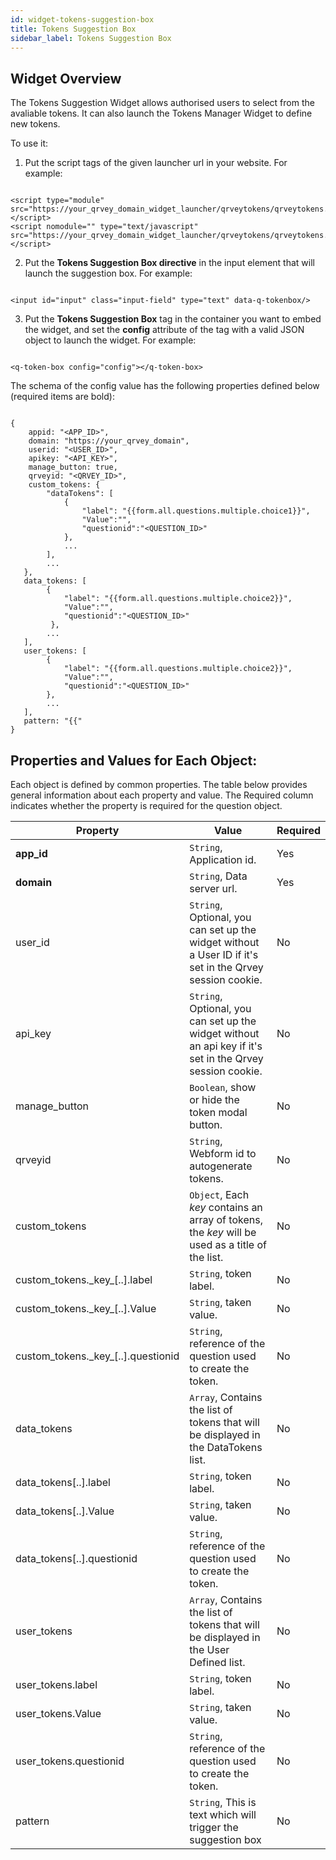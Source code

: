 ```yaml
---
id: widget-tokens-suggestion-box
title: Tokens Suggestion Box
sidebar_label: Tokens Suggestion Box
---
```

## Widget Overview

The Tokens Suggestion Widget allows authorised users to select from the avaliable tokens. It can also launch the Tokens Manager Widget to define new tokens.

To use it:

1.  Put the script tags of the given launcher url in your website. For example:

```

<script type="module" src="https://your_qrvey_domain_widget_launcher/qrveytokens/qrveytokens.esm.js"></script>
<script nomodule="" type="text/javascript" src="https://your_qrvey_domain_widget_launcher/qrveytokens/qrveytokens.js"></script>

```

2.  Put the **Tokens Suggestion Box directive** in the input element that will launch the suggestion box. For example:

```

<input id="input" class="input-field" type="text" data-q-tokenbox/>

```

3.  Put the **Tokens Suggestion Box** tag in the container you want to embed the widget, and set the **config** attribute of the tag with a valid JSON object to launch the widget. For example:

```

<q-token-box config="config"></q-token-box>

```

The schema of the config value has the following properties defined below (required items are bold):

```

{ 
    appid: "<APP_ID>",
    domain: "https://your_qrvey_domain",
    userid: "<USER_ID>",
    apikey: "<API_KEY>",
    manage_button: true,
    qrveyid: "<QRVEY_ID>",
    custom_tokens: {
        "dataTokens": [ 
            {
                "label": "{{form.all.questions.multiple.choice1}}",
                "Value":"",
                "questionid":"<QUESTION_ID>"
            },
            ...            
     	],
    	...
   },
   data_tokens: [
		{
            "label": "{{form.all.questions.multiple.choice2}}",
            "Value":"",
            "questionid":"<QUESTION_ID>"
         },
        ...
   ],
   user_tokens: [
		{
            "label": "{{form.all.questions.multiple.choice2}}",
            "Value":"",
            "questionid":"<QUESTION_ID>"
        },
        ...
   ],
   pattern: "{{"
}

```

## Properties and Values for Each Object:

Each object is defined by common properties. The table below provides general information about each property and value. The Required column indicates whether the property is required for the question object.

| **Property**                        | **Value**                                                                                                        | **Required** |
| ----------------------------------- | ---------------------------------------------------------------------------------------------------------------- | ------------ |
| **app_id**                          | `String`, Application id.                                                                                 | Yes          |
| **domain**                          | `String`, Data server url.                                                                                | Yes          |
| user_id                             | `String`, Optional, you can set up the widget without a User ID if it's set in the Qrvey session cookie.  | No           |
| api_key                             | `String`, Optional, you can set up the widget without an api key if it's set in the Qrvey session cookie. | No           |
| manage_button                       | `Boolean`, show or hide the token modal button.                                                           | No           |
| qrveyid                             | `String`, Webform id to autogenerate tokens.                                                              | No           |
| custom_tokens                       | `Object`, Each _key_ contains an array of tokens, the _key_ will be used as a title of the list.          | No           |
| custom_tokens.\_key_[..].label      | `String`, token label.                                                                                    | No           |
| custom_tokens.\_key_[..].Value      | `String`, taken value.                                                                                    | No           |
| custom_tokens.\_key_[..].questionid | `String`, reference of the question used to create the token.                                             | No           |
| data_tokens                         | `Array`, Contains the list of tokens that will be displayed in the DataTokens list.                       | No           |
| data_tokens[..].label               | `String`, token label.                                                                                    | No           |
| data_tokens[..].Value               | `String`, taken value.                                                                                    | No           |
| data_tokens[..].questionid          | `String`, reference of the question used to create the token.                                             | No           |
| user_tokens                         | `Array`, Contains the list of tokens that will be displayed in the User Defined list.                     | No           |
| user_tokens.label                   | `String`, token label.                                                                                    | No           |
| user_tokens.Value                   | `String`, taken value.                                                                                    | No           |
| user_tokens.questionid              | `String`, reference of the question used to create the token.                                             | No           |
| pattern                             | `String`, This is text which will trigger the suggestion box                                              | No           |
